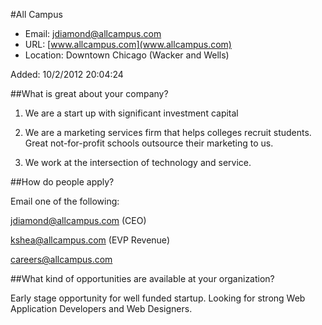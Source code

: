 
#All Campus

* Email: [jdiamond@allcampus.com](mailto:jdiamond@allcampus.com)
* URL: [www.allcampus.com](www.allcampus.com)
* Location: Downtown Chicago (Wacker and Wells)

Added: 10/2/2012 20:04:24

##What is great about your company?

1. We are a start up with significant investment capital

2. We are a marketing services firm that helps colleges recruit students.  Great not-for-profit schools outsource their marketing to us.

3. We work at the intersection of technology and service. 

##How do people apply?

Email one of the following:

jdiamond@allcampus.com (CEO)

kshea@allcampus.com (EVP Revenue)

careers@allcampus.com



##What kind of opportunities are available at your organization?

Early stage opportunity for well funded startup.  Looking for strong Web Application Developers and Web Designers.

    